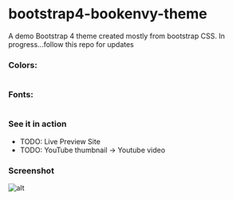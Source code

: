 # bootstrap4-bookenvy-theme

A demo Bootstrap 4 theme created mostly from bootstrap CSS.
In progress...follow this repo for updates

### Colors:
```

```

### Fonts:
```

```

### See it in action

- TODO: Live Preview Site
- TODO: YouTube thumbnail -> Youtube video

### Screenshot

![alt](images/screenshot-bootstrap4-bookenvy-theme.png)
